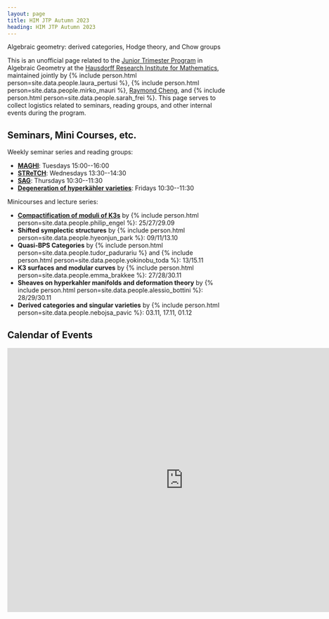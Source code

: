 ```yaml
---
layout: page
title: HIM JTP Autumn 2023
heading: HIM JTP Autumn 2023
---
```

<span class="subheading">Algebraic geometry: derived categories, Hodge theory, and Chow groups</span>

This is an unofficial page related to the [Junior Trimester
Program](https://www.him.uni-bonn.de/programs/current-trimester-program/jtp-algebraic-geometry/description/)
in Algebraic Geometry at the [Hausdorff Research Institute for
Mathematics](https://www.him.uni-bonn.de/), maintained jointly by
{% include person.html person=site.data.people.laura_pertusi %},
{% include person.html person=site.data.people.mirko_mauri %},
[Raymond Cheng](/), and
{% include person.html person=site.data.people.sarah_frei %}. This page serves
to collect logistics related to seminars, reading groups, and other internal
events during the program.

## Seminars, Mini Courses, etc.

Weekly seminar series and reading groups:
- [**MAGHI**](/jtp-MAGHI): Tuesdays 15:00--16:00
- [**STReTCH**](https://sites.google.com/view/stretchseminar): Wednesdays 13:30--14:30
- [**SAG**](/jtp-SAG): Thursdays 10:30--11:30
- [**Degeneration of hyperkähler varieties**](/assets/Degenerations_of_hyperkahler_varieties.pdf): Fridays 10:30--11:30

Minicourses and lecture series:
- [**Compactification of moduli of K3s**](/assets/NotesForK3Lectures.pdf) by
{% include person.html person=site.data.people.philip_engel %}: 25/27/29.09
- **Shifted symplectic structures** by
{% include person.html person=site.data.people.hyeonjun_park %}: 09/11/13.10
- **Quasi-BPS Categories** by
{% include person.html person=site.data.people.tudor_padurariu %} and
{% include person.html person=site.data.people.yokinobu_toda %}: 13/15.11
- **K3 surfaces and modular curves** by
{% include person.html person=site.data.people.emma_brakkee %}: 27/28/30.11
- **Sheaves on hyperkahler manifolds and deformation theory** by
{% include person.html person=site.data.people.alessio_bottini %}: 28/29/30.11
- **Derived categories and singular varieties** by
{% include person.html person=site.data.people.nebojsa_pavic %}: 03.11, 17.11, 01.12

## Calendar of Events

<iframe src="https://calendar.google.com/calendar/embed?src=c_d3b3faf1ce15d1f408c9caeb4990ccbd947fe5fd318310da0248f96681f60477%40group.calendar.google.com&ctz=Europe%2FBerlin" style="border: 0" width="800" height="600" frameborder="0" scrolling="no"></iframe>
